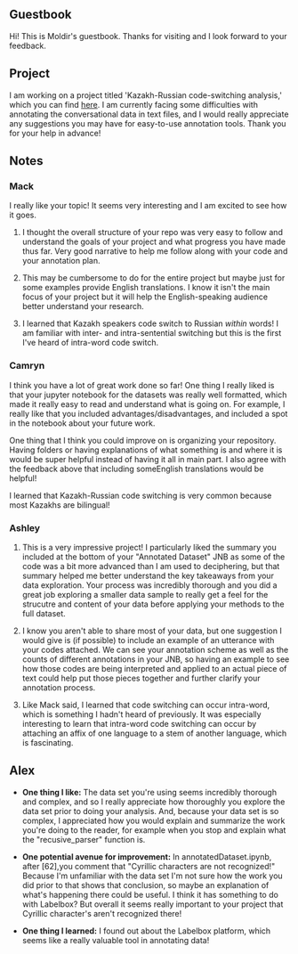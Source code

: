 ## Guestbook

Hi! This is Moldir's guestbook. Thanks for visiting and I look forward to your feedback.

## Project

I am working on a project titled 'Kazakh-Russian code-switching analysis,' which you can find [here](https://github.com/Data-Science-for-Linguists-2023/Kazakh-Russian-Code-Switching-Analysis). I am currently facing some difficulties with annotating the conversational data in text files, and I would really appreciate any suggestions you may have for easy-to-use annotation tools. Thank you for your help in advance!

## Notes  

### Mack
I really like your topic! It seems very interesting and I am excited to see how it goes.

1. I thought the overall structure of your repo was very easy to follow and understand the goals of your project and what progress you have made thus far. Very good narrative to help me follow along with your code and your annotation plan.

2. This may be cumbersome to do for the entire project but maybe just for some examples provide English translations. I know it isn't the main focus of your project but it will help the English-speaking audience better understand your research.

3. I learned that Kazakh speakers code switch to Russian *within* words! I am familiar with inter- and intra-sentential switching but this is the first I've heard of intra-word code switch.

### Camryn

I think you have a lot of great work done so far! One thing I really liked is that your jupyter notebook for the datasets was really well formatted, which made it really easy to read and understand what is going on. For example, I really like that you included advantages/disadvantages, and included a spot in the notebook about your future work. 

One thing that I think you could improve on is organizing your repository. Having folders or having explanations of what something is and where it is would be super helpful instead of having it all in main part. I also agree with the feedback above that including someEnglish translations would be helpful!

I learned that Kazakh-Russian code switching is very common because most Kazakhs are bilingual! 

### Ashley

1. This is a very impressive project! I particularly liked the summary you included at the bottom of your "Annotated Dataset" JNB as some of the code was a bit more advanced than I am used to deciphering, but that summary helped me better understand the key takeaways from your data exploration. Your process was incredibly thorough and you did a great job exploring a smaller data sample to really get a feel for the strucutre and content of your data before applying your methods to the full dataset.

2. I know you aren't able to share most of your data, but one suggestion I would give is (if possible) to include an example of an utterance with your codes attached. We can see your annotation scheme as well as the counts of different annotations in your JNB, so having an example to see how those codes are being interpreted and applied to an actual piece of text could help put those pieces together and further clarify your annotation process. 

3. Like Mack said, I learned that code switching can occur intra-word, which is something I hadn't heard of previously. It was especially interesting to learn that intra-word code switching can occur by attaching an affix of one language to a stem of another language, which is fascinating.  

## Alex

- **One thing I like:** The data set you're using seems incredibly thorough and complex, and so I really appreciate how thoroughly you explore the data set prior to doing your analysis. And, because your data set is so complex, I appreciated how you would explain and summarize the work you're doing to the reader, for example when you stop and explain what the "recusive_parser" function is.

- **One potential avenue for improvement:** In annotatedDataset.ipynb, after \[62],you comment that "Cyrillic characters are not recognized!" Because I'm unfamiliar with the data set I'm not sure how the work you did prior to that shows that conclusion, so maybe an explanation of what's happening there could be useful. I think it has something to do with Labelbox? But overall it seems really important to your project that Cyrillic character's aren't recognized there! 

- **One thing I learned:** I found out about the Labelbox platform, which seems like a really valuable tool in annotating data!